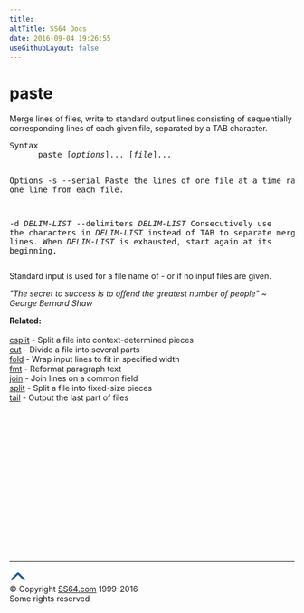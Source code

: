 ```yaml
---
title:
altTitle: SS64 Docs
date: 2016-09-04 19:26:55
useGithubLayout: false
---
```

<!-- #BeginLibraryItem "/Library/head_bash.lbi" --><!-- #EndLibraryItem --><h1>paste</h1> 
<p>Merge lines of files, write to standard output lines consisting 
  of sequentially corresponding lines of each given file, separated by a TAB character.</p>
<pre>Syntax
      paste [<i>options</i>]... [<i>file</i>]...

Options
   -s
   --serial
        Paste the lines of one file at a time rather than one line from
        each file.

   -d <i>DELIM-LIST</i>
   --delimiters <i>DELIM-LIST</i>
        Consecutively use the characters in <i>DELIM-LIST</i> instead of TAB to
        separate merged lines.  When <i>DELIM-LIST</i> is exhausted, start again
        at its beginning.</pre>
<p> Standard input is used for a file name of <span class="code">-</span> or if no input files are given.</p>
<p class="quote"><i>"The secret to success is to offend the greatest number of people" ~ George Bernard Shaw</i></p>
<p><b>Related:</b><br>
<br>
<a href="csplit.html">csplit</a> - Split a file into context-determined pieces<br>
<a href="cut.html">cut</a> - Divide a file into several parts<br>
<a href="fold.html">fold</a> - Wrap input lines to fit in specified width <br>
<a href="fmt.html">fmt</a> - Reformat paragraph text<br>
<a href="join.html">join</a> - Join lines on a common field <br>
<a href="split.html">split</a> - Split a file into fixed-size pieces<br>
<a href="tail.html">tail</a> - Output the last part of files </p><!-- #BeginLibraryItem "/Library/foot_bash.lbi" --><p>
<!-- bash300 -->
<ins class="adsbygoogle" style="display:inline-block;width:300px;height:250px" data-ad-client="ca-pub-6140977852749469" data-ad-slot="4615356305"></ins>
<script>
(adsbygoogle = window.adsbygoogle || []).push({});
</script></p>
<hr>
<div id="bl" class="footer"><a href="paste.html#"><img src="../images/top.png" width="30" height="22" alt="Back to the Top"></a></div>
<div id="br" class="footer, tagline">© Copyright <a href="http://ss64.com/">SS64.com</a> 1999-2016<br>
Some rights reserved</div><!-- #EndLibraryItem -->


